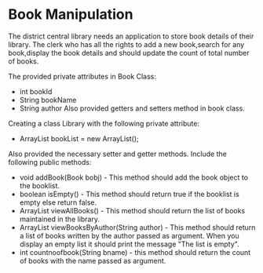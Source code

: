 # Book Manipulation
The district central library needs an application to store book details of their library. The clerk who has all the rights to add a new book,search for any book,display the book details and should update the count of total number of books.

The provided private attributes in Book Class:
* int bookId
* String bookName
* String author
Also provided getters and setters method in book class.

Creating a class Library with the following private attribute:
* ArrayList bookList = new ArrayList();

Also provided the necessary setter and getter methods.
Include the following public methods:
* void addBook(Book bobj) - This method should add the book object to the booklist.
* boolean isEmpty() - This method should return true if the booklist is empty else return false.
* ArrayList<Book> viewAllBooks() - This method should return the list of books maintained in the library.
* ArrayList<Book> viewBooksByAuthor(String author) - This method should return a list of books written by the author passed as argument. When you display an empty list it should print the message "The list is empty".
* int countnoofbook(String bname) - this method should return the count of books with the name passed as argument.
